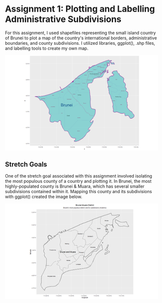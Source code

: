 # Assignment 1: Plotting and Labelling Administrative Subdivisions 

For this assignment, I used shapefiles representing the small island country of Brunei to plot a map of the country's international borders, administrative boundaries, and county subdivisions. I utilized libraries, ggplot(), .shp files, and labelling tools to create my own map. 

![plot_1](assign1_plot.png)

## Stretch Goals

One of the stretch goal associated with this assignment involved isolating the most populous county of a country and plotting it. In Brunei, the most highly-populated county is Brunei & Muara, which has several smaller subdivisions contained within it. Mapping this county and its subdivisions with ggplot() created the image below. 

![plot_2](stretch1_plot.png)

